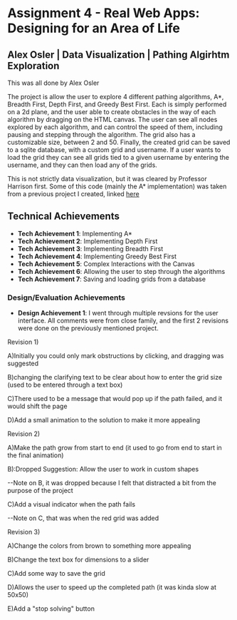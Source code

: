 Assignment 4 - Real Web Apps: Designing for an Area of Life  
===
## Alex Osler | Data Visualization | Pathing Algirhtm Exploration
This was all done by Alex Osler

The project is allow the user to explore 4 different pathing algorithms,
A*, Breadth First, Depth First, and Greedy Best First. Each is simply
performed on a 2d plane, and the user able to create obstacles in the 
way of each algorithm by dragging on the HTML canvas. The user can see
all nodes explored by each algorithm, and can control the speed of them,
including pausing and stepping through the algorithm. The grid also has a
customizable size, between 2 and 50. Finally, the created grid can be saved
to a sqlite database, with a custom grid and username. If a user wants to load
the grid they can see all grids tied to a given username by entering the username,
and they can then load any of the grids.

This is not strictly data visualization, but it was cleared by Professor Harrison first.
Some of this code (mainly the A* implementation) was taken from a previous project
I created, linked [here](https://github.com/aposler/JavaScript_Project)

## Technical Achievements
- **Tech Achievement 1**: Implementing A*
- **Tech Achievement 2**: Implementing Depth First 
- **Tech Achievement 3**: Implementing Breadth First
- **Tech Achievement 4**: Implementing Greedy Best First
- **Tech Achievement 5**: Complex Interactions with the Canvas
- **Tech Achievement 6**: Allowing the user to step through the algorithms
- **Tech Achievement 7**: Saving and loading grids from a database

### Design/Evaluation Achievements
- **Design Achievement 1**: I went through multiple revsions for the user interface.
All comments were from close family, and the first 2 revisions were done on the previously mentioned project.

Revision 1)

A)Initially you could only mark obstructions by clicking, and dragging was suggested

B)changing the clarifying text to be clear about how to enter the grid size (used to be entered through a text box)

C)There used to be a message that would pop up if the path failed, and it would shift the page

D)Add a small animation to the solution to make it more appealing

Revision 2)

A)Make the path grow from start to end (it used to go from end to start in the final animation)

B):Dropped Suggestion: Allow the user to work in custom shapes

--Note on B, it was dropped because I felt that distracted a bit from the purpose of the project

C)Add a visual indicator when the path fails

--Note on C, that was when the red grid was added

Revision 3)

A)Change the colors from brown to something more appealing

B)Change the text box for dimensions to a slider

C)Add some way to save the grid

D)Allows the user to speed up the completed path (it was kinda slow at 50x50)

E)Add a "stop solving" button